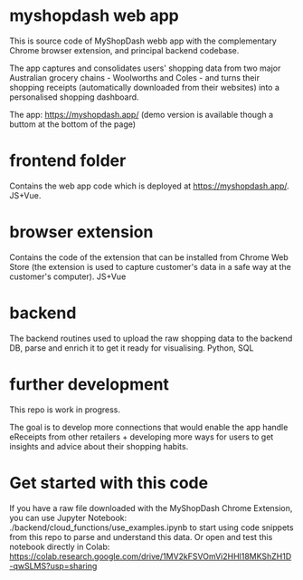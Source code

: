 # myshopdash web app

This is source code of MyShopDash webb app with the complementary Chrome browser extension, and principal backend codebase. 

The app captures and consolidates users' shopping data from two major Australian grocery chains - Woolworths and Coles - and turns their shopping receipts (automatically downloaded from their websites) into a personalised shopping dashboard.

The app: https://myshopdash.app/ (demo version is available though a buttom at the bottom of the page) 

# frontend folder
Contains the web app code which is deployed at https://myshopdash.app/. JS+Vue.

# browser extension
Contains the code of the extension that can be installed from Chrome Web Store (the extension is used to capture customer's data in a safe way at the customer's computer). JS+Vue

# backend 
The backend routines used to upload the raw shopping data to the backend DB, parse and enrich it to get it ready for visualising. Python, SQL

# further development
This repo is work in progress.

The goal is to develop more connections that would enable the app handle eReceipts from other retailers + developing more ways for users to get insights and advice about their shopping habits. 

# Get started with this code
If you have a raw file downloaded with the MyShopDash Chrome Extension, you can use Jupyter Notebook: ./backend/cloud_functions/use_examples.ipynb to start using code snippets from this repo to parse and understand this data. 
Or open and test this notebook directly in Colab: https://colab.research.google.com/drive/1MV2kFSVOmVi2HHl18MKShZH1D-qwSLMS?usp=sharing

